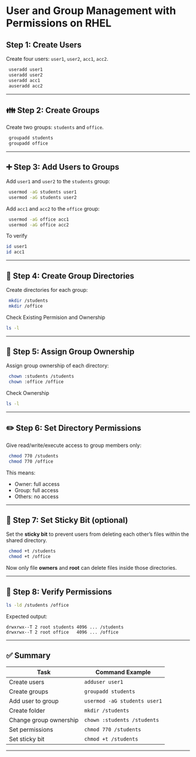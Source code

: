 
# User and Group Management with Permissions on RHEL


## Step 1: Create Users

Create four users: `user1`, `user2`, `acc1`, `acc2`.

```bash
 useradd user1
 useradd user2
 useradd acc1
 auseradd acc2
```

---

## 👪 Step 2: Create Groups

Create two groups: `students` and `office`.

```bash
 groupadd students
 groupadd office
```

---

## ➕ Step 3: Add Users to Groups

Add `user1` and `user2` to the `students` group:

```bash
 usermod -aG students user1
 usermod -aG students user2
```

Add `acc1` and `acc2` to the `office` group:

```bash
 usermod -aG office acc1
 usermod -aG office acc2
```

To verify 
```bash
id user1
id acc1
```

---

## 📁 Step 4: Create Group Directories

Create directories for each group:

```bash
 mkdir /students
 mkdir /office
```

Check Existing Permision and Ownership
```bash
ls -l
```

---

## 🔐 Step 5: Assign Group Ownership

Assign group ownership of each directory:

```bash
 chown :students /students
 chown :office /office
```

Check Ownership
```bash
ls -l
```

---

## ✏️ Step 6: Set Directory Permissions

Give read/write/execute access to group members only:

```bash
 chmod 770 /students
 chmod 770 /office
```

This means:
- Owner: full access
- Group: full access
- Others: no access

---

## 📌 Step 7: Set Sticky Bit (optional)

Set the **sticky bit** to prevent users from deleting each other’s files within the shared directory.

```bash
 chmod +t /students
 chmod +t /office
```

Now only file **owners** and **root** can delete files inside those directories.

---

## 🧪 Step 8: Verify Permissions

```bash
ls -ld /students /office
```

Expected output:
```
drwxrwx--T 2 root students 4096 ... /students
drwxrwx--T 2 root office   4096 ... /office
```

---

## ✅ Summary

| Task                         | Command Example                        |
|------------------------------|-----------------------------------------|
| Create users                 | `adduser user1`                         |
| Create groups                | `groupadd students`                    |
| Add user to group            | `usermod -aG students user1`           |
| Create folder                | `mkdir /students`                      |
| Change group ownership       | `chown :students /students`            |
| Set permissions              | `chmod 770 /students`                  |
| Set sticky bit               | `chmod +t /students`                   |

---
